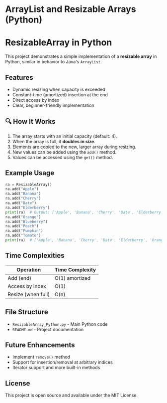 # ArrayList and Resizable Arrays (Python)

# ResizableArray in Python

This project demonstrates a simple implementation of a **resizable array** in Python, similar in behavior to Java's `ArrayList`.

## Features

- Dynamic resizing when capacity is exceeded
- Constant-time (amortized) insertion at the end
- Direct access by index
- Clear, beginner-friendly implementation

## 🔍 How It Works

1. The array starts with an initial capacity (default: 4).
2. When the array is full, it **doubles in size**.
3. Elements are copied to the new, larger array during resizing.
4. New values can be added using the `add()` method.
5. Values can be accessed using the `get()` method.

## Example Usage

```python
ra = ResizableArray()
ra.add("Apple")
ra.add("Banana")
ra.add("Cherry")
ra.add("Date")
ra.add("Elderberry")
print(ra)  # Output: ['Apple', 'Banana', 'Cherry', 'Date', 'Elderberry']
ra.add("Orange")
ra.add("Blueberry")
ra.add("Peach")
ra.add("Pumpkin")
ra.add("Tomato")
print(ra)  # ['Apple', 'Banana', 'Cherry', 'Date', 'Elderberry', 'Orange', 'Blueberry', 'Peach', 'Pumpkin', 'Tomato']
```

## Time Complexities

| Operation          | Time Complexity |
|--------------------|-----------------|
| Add (end)          | O(1) amortized  |
| Access by index    | O(1)            |
| Resize (when full) | O(n)            |

## File Structure

- `ResizableArray_Python.py` - Main Python code
- `README.md` - Project documentation

## Future Enhancements

- Implement `remove()` method
- Support for insertion/removal at arbitrary indices
- Iterator support and more built-in methods

## License

This project is open source and available under the MIT License.
